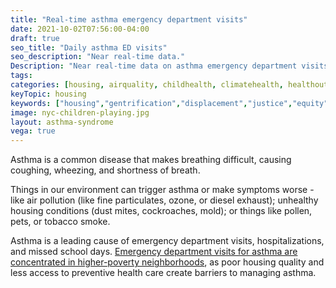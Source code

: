 ```yaml
---
title: "Real-time asthma emergency department visits"
date: 2021-10-02T07:56:00-04:00
draft: true
seo_title: "Daily asthma ED visits"
seo_description: "Near real-time data."
Description: "Near real-time data on asthma emergency department visits in NYC."
tags: 
categories: [housing, airquality, childhealth, climatehealth, healthoutcomes, pests]
keyTopic: housing
keywords: ["housing","gentrification","displacement","justice","equity"]
image: nyc-children-playing.jpg
layout: asthma-syndrome
vega: true
---
```


Asthma is a common disease that makes breathing difficult, causing coughing, wheezing, and shortness of breath.

Things in our environment can trigger asthma or make symptoms worse - like air pollution (like fine particulates, ozone, or diesel exhaust); unhealthy housing conditions (dust mites, cockroaches, mold); or things like pollen, pets, or tobacco smoke. 

Asthma is a leading cause of emergency department visits, hospitalizations, and missed school days. <a href="/data-explorer/asthma/?id=2384#display=map">Emergency department visits for asthma are concentrated in higher-poverty neighborhoods</a>, as poor housing quality and less access to preventive health care create barriers to managing asthma.








